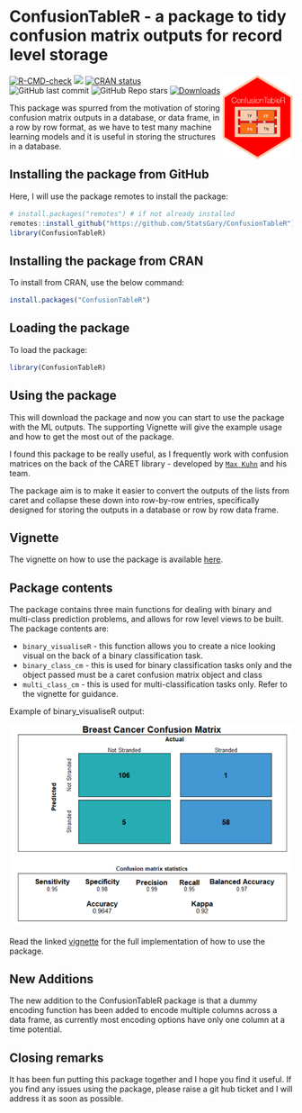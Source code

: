 # ConfusionTableR - a package to tidy confusion matrix outputs for record level storage

<p><a href="https://hutsons-hacks.info/"><img src = "man/figures/ConfusionTableR.png" width = "125px" height = "150px" align="right"></a></p>

 <!-- badges: start -->
  [![R-CMD-check](https://github.com/StatsGary/ConfusionTableR/workflows/R-CMD-check/badge.svg)](https://github.com/StatsGary/ConfusionTableR/actions)
  [![](https://cranlogs.r-pkg.org/badges/ConfusionTableR)](https://cran.r-project.org/package=ConfusionTableR)
   [![CRAN status](https://www.r-pkg.org/badges/version/ConfusionTableR)](https://CRAN.R-project.org/package=ConfusionTableR) 
  ![GitHub last commit](https://img.shields.io/github/last-commit/StatsGary/NHSDataDictionaRy)
  ![GitHub Repo stars](https://img.shields.io/github/stars/StatsGary/ConfusionTableR?label=ConfusionTableR%20Stars)
  [![Downloads](https://cranlogs.r-pkg.org/badges/grand-total/ConfusionTableR)](https://cran.r-project.org/package=ConfusionTableR)
  <!-- badges: end -->

This package was spurred from the motivation of storing confusion matrix outputs in a database, or data frame, in a row by row format, as we have to test many machine learning models and it is useful in storing the structures in a database. 

## Installing the package from GitHub

Here, I will use the package remotes to install the package:

``` r
# install.packages("remotes") # if not already installed
remotes::install_github("https://github.com/StatsGary/ConfusionTableR")
library(ConfusionTableR)

```
## Installing the package from CRAN

To install from CRAN, use the below command:
``` r
install.packages("ConfusionTableR")

```

## Loading the package

To load the package:
``` r
library(ConfusionTableR)

```

## Using the package

This will download the package and now you can start to use the package with the ML outputs. The supporting Vignette will give the example usage and how to get the most out of the package. 

I found this package to be really useful, as I frequently work with confusion matrices on the back of the CARET library - developed by [`Max Kuhn`](https://cran.r-project.org/web/packages/caret/caret.pdf) and his team. 

The package aim is to make it easier to convert the outputs of the lists from caret and collapse these down into row-by-row entries, specifically designed for storing the outputs in a database or row by row data frame. 

## Vignette

The vignette on how to use the package is available <a href="https://rpubs.com/StatsGary/ConfusionTableR">here</a>.

## Package contents

The package contains three main functions for dealing with binary and multi-class prediction problems, and allows for row level views to be built. The package contents are:

- `binary_visualiseR` - this function allows you to create a nice looking visual on the back of a binary classification task. 
- `binary_class_cm` - this is used for binary classification tasks only and the object passed must be a caret confusion matrix object and class
- `multi_class_cm` - this is used for multi-classification tasks only. Refer to the vignette for guidance.

Example of binary_visualiseR output:

<p><img src = "man/figures/VisualCM.PNG"></p>

Read the linked <a href="https://rpubs.com/StatsGary/ConfusionTableR">vignette</a> for the full implementation of how to use the package. 

## New Additions

The new addition to the ConfusionTableR package is that a dummy encoding function has been added to encode multiple columns across a data frame, as currently most encoding options have only one column at a time potential. 


## Closing remarks

It has been fun putting this package together and I hope you find it useful. If you find any issues using the package, please raise a git hub ticket and I will address it as soon as possible. 
